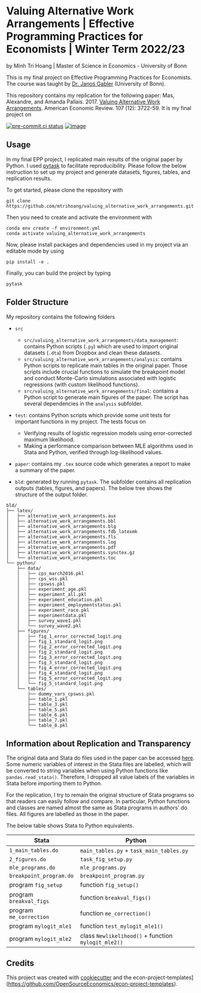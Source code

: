 # Valuing Alternative Work Arrangements | Effective Programming Practices for Economists | Winter Term 2022/23

by Minh Tri Hoang | Master of Science in Economics - University of Bonn

This is my final project on Effective Programming Practices for Economists. The course
was taught by [Dr. Janoś Gabler](https://janosg.com/) (University of Bonn).

This repository contains my replication for the following paper: Mas, Alexandre, and
Amanda Pallais. 2017.
[Valuing Alternative Work Arrangements](https://www.aeaweb.org/articles?id=10.1257/aer.20161500).
American Economic Review. 107 (12): 3722-59. It is my final project on

[![pre-commit.ci status](https://results.pre-commit.ci/badge/github/mtrihoang/valuing_alternative_work_arrangements/main.svg)](https://results.pre-commit.ci/latest/github/mtrihoang/valuing_alternative_work_arrangements/main)
[![image](https://img.shields.io/badge/code%20style-black-000000.svg)](https://github.com/ambv/black)

## Usage

In my final EPP project, I replicated main results of the original paper by Python. I
used [pytask](https://pytask-dev.readthedocs.io/en/stable/) to facilitate
reproducibility. Please follow the below instruction to set up my project and generate
datasets, figures, tables, and replication results.

To get started, please clone the repository with

```
git clone https://github.com/mtrihoang/valuing_alternative_work_arrangements.git
```

Then you need to create and activate the environment with

```
conda env create -f environment.yml
conda activate valuing_alternative_work_arrangements
```

Now, please install packages and dependencies used in my project via an editable mode by
using

```
pip install -e .
```

Finally, you can build the project by typing

```
pytask
```

## Folder Structure

My repository contains the following folders

- `src`

  - `src/valuing_alternative_work_arrangements/data_management`: contains Python scripts
    (`.py`) which are used to import original datasets (`.dta`) from Dropbox and clean
    these datasets.
  - `src/valuing_alternative_work_arrangements/analysis`: contains Python scripts to
    replicate main tables in the original paper. Those scripts include crucial functions
    to simulate the breakpoint model and conduct Monte-Carlo simulations associated with
    logistic regressions (with custom likelihood functions).
  - `src/valuing_alternative_work_arrangements/final`: contains a Python script to
    generate main figures of the paper. The script has several dependencies in the
    `analysis` subfolder.

- `test`: contains Python scripts which provide some unit tests for important functions
  in my project. The tests focus on

  - Verifying results of logistic regression models using error-corrected maximum
    likelihood.
  - Making a performance comparison between MLE algorithms used in Stata and Python,
    verified through log-likelihood values.

- `paper`: contains my `.tex` source code which generates a report to make a summary of
  the paper.

- `bld`: generated by running `pytask`. The subfolder contains all replication outputs
  (tables, figures, and papers). The below tree shows the structure of the output
  folder.

```
bld/
├── latex/
│   ├── alternative_work_arrangements.aux
│   ├── alternative_work_arrangements.bbl
│   ├── alternative_work_arrangements.blg
│   ├── alternative_work_arrangements.fdb_latexmk
│   ├── alternative_work_arrangements.fls
│   ├── alternative_work_arrangements.log
│   ├── alternative_work_arrangements.pdf
│   ├── alternative_work_arrangements.synctex.gz
│   └── alternative_work_arrangements.toc
└── python/
    ├── data/
    │   ├── cps_march2016.pkl
    │   ├── cps_wss.pkl
    │   ├── cpswss.pkl
    │   ├── experiment_age.pkl
    │   ├── experiment_all.pkl
    │   ├── experiment_education.pkl
    │   ├── experiment_employmentstatus.pkl
    │   ├── experiment_race.pkl
    │   ├── experimentdata.pkl
    │   ├── survey_wave1.pkl
    │   └── survey_wave2.pkl
    ├── figures/
    │   ├── fig_1_error_corrected_logit.png
    │   ├── fig_1_standard_logit.png
    │   ├── fig_2_error_corrected_logit.png
    │   ├── fig_2_standard_logit.png
    │   ├── fig_3_error_corrected_logit.png
    │   ├── fig_3_standard_logit.png
    │   ├── fig_4_error_corrected_logit.png
    │   ├── fig_4_standard_logit.png
    │   ├── fig_5_error_corrected_logit.png
    │   └── fig_5_standard_logit.png
    └── tables/
        ├── dummy_vars_cpswss.pkl
        ├── table_1.pkl
        ├── table_3.pkl
        ├── table_5.pkl
        ├── table_6.pkl
        ├── table_7.pkl
        └── table_8.pkl
```

## Information about Replication and Transparency

The original data and Stata do files used in the paper can be accessed
[here](https://www.aeaweb.org/articles?id=10.1257/aer.20161500). Some numeric variables
of interest in the Stata files are labelled, which will be converted to string variables
when using Python functions like `pandas.read_stata()`. Therefore, I dropped all value
labels of the variables in Stata before importing them to Python.

For the replication, I try to remain the original structure of Stata programs so that
readers can easily follow and compare. In particular, Python functions and classes are
named almost the same as Stata programs in authors' do files. All figures are labelled
as those in the paper.

The below table shows Stata to Python equivalents.

| Stata                   | Python                                              |
| ----------------------- | --------------------------------------------------- |
| `1_main_tables.do`      | `main_tables.py` + `task_main_tables.py`            |
| `2_figures.do`          | `task_fig_setup.py`                                 |
| `mle_programs.do`       | `mle_programs.py`                                   |
| `breakpoint_program.do` | `breakpoint_program.py`                             |
| program `fig_setup`     | function `fig_setup()`                              |
| program `breakval_figs` | function `breakval_figs()`                          |
| program `me_correction` | function `me_correction()`                          |
| program `mylogit_mle1`  | function `test_mylogit_mle1()`                      |
| program `mylogit_mle2`  | class `Newlikelihood()` + function `mylogit_mle2()` |

## Credits

This project was created with [cookiecutter](https://github.com/audreyr/cookiecutter)
and the
econ-project-templates\](https://github.com/OpenSourceEconomics/econ-project-templates).
